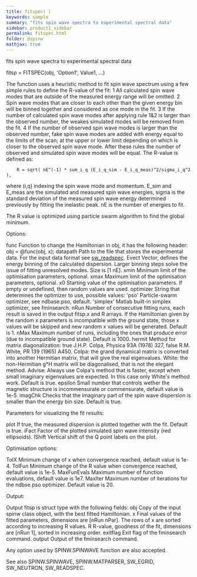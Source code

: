 ```yaml
---
title: fitspec( )
keywords: sample
summary: "fits spin wave spectra to experimental spectral data"
sidebar: product1_sidebar
permalink: fitspec.html
folder: @spinw
mathjax: true
---
```

  fits spin wave spectra to experimental spectral data
 
  fitsp = FITSPEC(obj, 'Option1', Value1, ...)
 
  The function uses a heuristic method to fit spin wave spectrum using a
  few simple rules to define the R-value of the fit:
    1 All calculated spin wave modes that are outside of the measured
      energy range will be omitted.
    2 Spin wave modes that are closer to each other than the given energy
      bin will be binned together and considered as one mode in the fit.
    3 If the number of calculated spin wave modes after applying rule 1&2 
      is larger than the observed number, the weakes simulated modes will
      be removed from the fit.
    4 If the number of observed spin wave modes is larger than the observed
      number, fake spin wave modes are added with energy equal to the
      limits of the scan; at the upper or lower limit depending on which is
      closer to the observed spin wave mode.
  After these rules the number of observed and simulated spin wave modes
  will be equal. The R-value is defined as:
 
        R = sqrt( nE^(-1) * sum_i_q (E_i_q_sim - E_i_q_meas)^2/sigma_i_q^2 ),
 
  where (i,q) indexing the spin wave mode and momentum. E_sim and E_meas
  are the simulated and measured spin wave energies, sigma is the standard
  deviation of the measured spin wave energy determined previously by
  fitting the inelastic peak. nE is the number of energies to fit.
 
  The R value is optimized using particle swarm algorithm to find the
  global minimum.
 
  Options:
 
  func      Function to change the Hamiltonian in obj, it has the following
            header:
                     obj = @func(obj, x);
  datapath  Path to the file that stores the experimental data. For the
            input data format see <a href="matlab:doc sw_readspec">sw_readspec</a>.
  Evect     Vector, defines the energy binning of the calculated
            dispersion. Larger binning steps solve the issue of fitting
            unresolved modes. Size is [1 nE].
  xmin      Minimum limit of the optimisation parameters, optional.
  xmax      Maximum limit of the optimisation parameters, optional.
  x0        Starting value of the optimisation parameters. If empty
            or undefined, then random values are used.
  optimizer String that determines the optimizer to use, possible values:
                'pso'       Particle-swarm optimizer, see ndbase.pso,
                            default.
                'simplex'   Matlab built-in simplex optimizer, see
                            fminsearch.
  nRun      Number of consecutive fitting runs, each result is saved in the
            output fitsp.x and R arrays. If the Hamiltonian given by the
            random x parameters is incompatible with the ground state,
            those x values will be skipped and new random x values will be
            generated. Default is 1.
  nMax      Maximum number of runs, including the ones that produce error
            (due to incompatible ground state). Default is 1000.
  hermit    Method for matrix diagonalization:
                   true      J.H.P. Colpa, Physica 93A (1978) 327,
                   false     R.M. White, PR 139 (1965) A450.
            Colpa: the grand dynamical matrix is converted into another
                   Hermitian matrix, that will give the real eigenvalues.
            White: the non-Hermitian g*H matrix will be diagonalised,
                   that is not the elegant method.
            Advise:
            Always use Colpa's method that is faster, except when small
            imaginary eigenvalues are expected. In this case only White's
            method work.
            Default is true.
  epsilon   Small number that controls wether the magnetic structure is
            incommensurate or commensurate, default value is 1e-5.
  imagChk   Checks that the imaginary part of the spin wave dispersion is
            smaller than the energy bin size. Default is true.
 
  Parameters for visualizing the fit results:
 
  plot      If true, the measured dispersion is plotted together with the
            fit. Default is true.
  iFact     Factor of the plotted simulated spin wave intensity (red
            ellipsoids).
  lShift   Vertical shift of the Q point labels on the plot.
 
 
  Optimisation options:
 
  TolX          Minimum change of x when convergence reached, default
                value is 1e-4.
  TolFun        Minimum change of the R value when convergence reached,
                default value is 1e-5.
  MaxFunEvals   Maximum number of function evaluations, default value is
                1e7.
  MaxIter       Maximum number of iterations for the ndbse.pso optimizer.
                Default value is 20.
 
  Output:
 
  Output fitsp is struct type with the following fields:
  obj       Copy of the input spinw class object, with the best fitted
            Hamiltonian.
  x         Final values of the fitted parameters, dimensions are
            [nRun nPar]. The rows of x are sorted according to increasing R
            values.
  R         R-value, goodness of the fit, dimensions are [nRun 1], sorted
            in increasing order.
  exitflag  Exit flag of the fminsearch command.
  output    Output of the fminsearch command.
 
  Any option used by SPINW.SPINWAVE function are also accepted.
 
  See also SPINW.SPINWAVE, SPINW.MATPARSER, SW_EGRID, SW_NEUTRON, SW_READSPEC.
 
